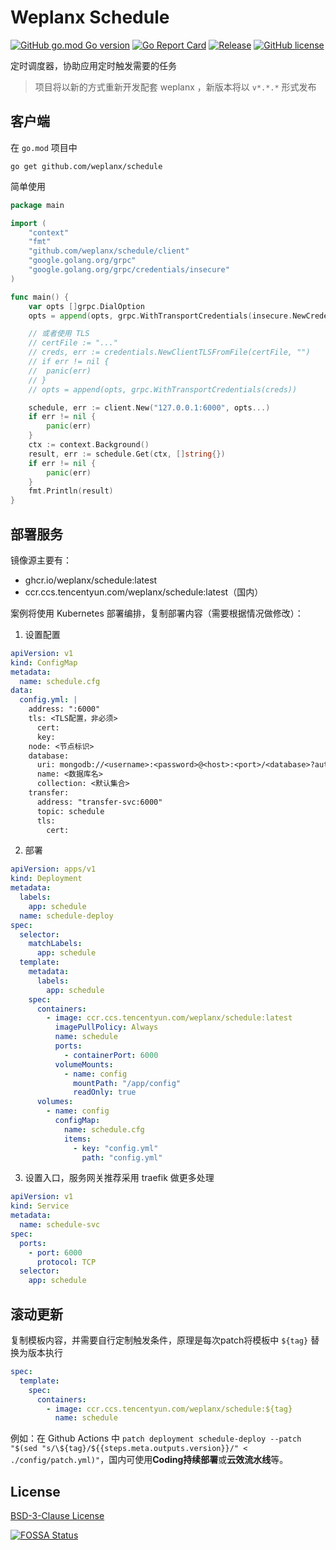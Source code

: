# Weplanx Schedule

[![GitHub go.mod Go version](https://img.shields.io/github/go-mod/go-version/weplanx/schedule?style=flat-square)](https://github.com/weplanx/schedule)
[![Go Report Card](https://goreportcard.com/badge/github.com/weplanx/schedule?style=flat-square)](https://goreportcard.com/report/github.com/weplanx/schedule)
[![Release](https://img.shields.io/github/v/release/weplanx/schedule.svg?style=flat-square)](https://github.com/weplanx/schedule)
[![GitHub license](https://img.shields.io/github/license/weplanx/schedule?style=flat-square)](https://raw.githubusercontent.com/weplanx/schedule/main/LICENSE)

定时调度器，协助应用定时触发需要的任务

> 项目将以新的方式重新开发配套 weplanx ，新版本将以 `v*.*.*` 形式发布

## 客户端

在 `go.mod` 项目中

```shell
go get github.com/weplanx/schedule
```

简单使用

```go
package main

import (
	"context"
	"fmt"
	"github.com/weplanx/schedule/client"
	"google.golang.org/grpc"
	"google.golang.org/grpc/credentials/insecure"
)

func main() {
	var opts []grpc.DialOption
	opts = append(opts, grpc.WithTransportCredentials(insecure.NewCredentials()))

	// 或者使用 TLS
	// certFile := "..."
	// creds, err := credentials.NewClientTLSFromFile(certFile, "")
	// if err != nil {
	// 	panic(err)
	// }
	// opts = append(opts, grpc.WithTransportCredentials(creds))

	schedule, err := client.New("127.0.0.1:6000", opts...)
	if err != nil {
		panic(err)
	}
	ctx := context.Background()
	result, err := schedule.Get(ctx, []string{})
	if err != nil {
		panic(err)
	}
	fmt.Println(result)
}
```

## 部署服务

镜像源主要有：

- ghcr.io/weplanx/schedule:latest
- ccr.ccs.tencentyun.com/weplanx/schedule:latest（国内）

案例将使用 Kubernetes 部署编排，复制部署内容（需要根据情况做修改）：

1. 设置配置

```yaml
apiVersion: v1
kind: ConfigMap
metadata:
  name: schedule.cfg
data:
  config.yml: |
    address: ":6000"
    tls: <TLS配置，非必须>
      cert:
      key:
    node: <节点标识>
    database:
      uri: mongodb://<username>:<password>@<host>:<port>/<database>?authSource=<authSource>
      name: <数据库名>
      collection: <默认集合>
    transfer:
      address: "transfer-svc:6000"
      topic: schedule
      tls:
        cert:
```

2. 部署

```yaml
apiVersion: apps/v1
kind: Deployment
metadata:
  labels:
    app: schedule
  name: schedule-deploy
spec:
  selector:
    matchLabels:
      app: schedule
  template:
    metadata:
      labels:
        app: schedule
    spec:
      containers:
        - image: ccr.ccs.tencentyun.com/weplanx/schedule:latest
          imagePullPolicy: Always
          name: schedule
          ports:
            - containerPort: 6000
          volumeMounts:
            - name: config
              mountPath: "/app/config"
              readOnly: true
      volumes:
        - name: config
          configMap:
            name: schedule.cfg
            items:
              - key: "config.yml"
                path: "config.yml"
```

3. 设置入口，服务网关推荐采用 traefik 做更多处理

```yaml
apiVersion: v1
kind: Service
metadata:
  name: schedule-svc
spec:
  ports:
    - port: 6000
      protocol: TCP
  selector:
    app: schedule
```

## 滚动更新

复制模板内容，并需要自行定制触发条件，原理是每次patch将模板中 `${tag}` 替换为版本执行

```yml
spec:
  template:
    spec:
      containers:
        - image: ccr.ccs.tencentyun.com/weplanx/schedule:${tag}
          name: schedule
```

例如：在 Github Actions
中 `patch deployment schedule-deploy --patch "$(sed "s/\${tag}/${{steps.meta.outputs.version}}/" < ./config/patch.yml)"`，国内可使用**Coding持续部署**或**云效流水线**等。

## License

[BSD-3-Clause License](https://github.com/weplanx/schedule/blob/main/LICENSE)

[![FOSSA Status](https://app.fossa.com/api/projects/git%2Bgithub.com%2Fweplanx%2Fschedule.svg?type=large)](https://app.fossa.com/projects/git%2Bgithub.com%2Fweplanx%2Fschedule?ref=badge_large)